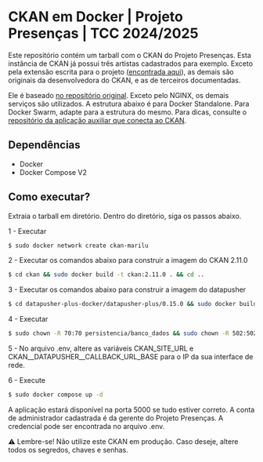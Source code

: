 # CKAN em Docker | Projeto Presenças | TCC 2024/2025

Este repositório contém um tarball com o CKAN do Projeto Presenças. Esta instância de CKAN já possui três artistas cadastrados para exemplo. Exceto pela extensão escrita para o projeto ([encontrada aqui](https://github.com/thiagoc01/ckanext-presencas)), as demais são originais da desenvolvedora do CKAN, e as de terceiros documentadas.

Ele é baseado [no repositório original](https://github.com/ckan/ckan-docker/). Exceto pelo NGINX, os demais serviços são utilizados. A estrutura abaixo é para Docker Standalone. Para Docker Swarm, adapte para a estrutura do mesmo. Para dicas, consulte o [repositório da aplicação auxiliar que conecta ao CKAN](https://github.com/thiagoc01/presencas-tcc).

## Dependências

- Docker
- Docker Compose V2

## Como executar?

Extraia o tarball em diretório. Dentro do diretório, siga os passos abaixo.

1 - Executar
```bash
$ sudo docker network create ckan-marilu
```
2 - Executar os comandos abaixo para construir a imagem do CKAN 2.11.0
```bash
$ cd ckan && sudo docker build -t ckan:2.11.0 . && cd ..
```

3 - Executar os comandos abaixo para construir a imagem do datapusher
```bash
$ cd datapusher-plus-docker/datapusher-plus/0.15.0 && sudo docker build -t datapusher-plus-final . && cd ../../..
```

4 - Executar
```bash
$ sudo chown -R 70:70 persistencia/banco_dados && sudo chown -R 502:502 persistencia/bibliotecas-python/ && sudo chown -R 503:502 persistencia/dados/ && sudo chown -R 8983:8983 persistencia/solr/
```

5 - No arquivo .env, altere as variáveis CKAN_SITE_URL e CKAN__DATAPUSHER__CALLBACK_URL_BASE para o IP da sua interface de rede.

6 - Execute
```bash
$ sudo docker compose up -d
```

A aplicação estará disponível na porta 5000 se tudo estiver correto. A conta de administrador cadastrada é da gerente do Projeto Presenças. A credencial pode ser encontrada no arquivo .env.

:warning: Lembre-se! Não utilize este CKAN em produção. Caso deseje, altere todos os segredos, chaves e senhas.